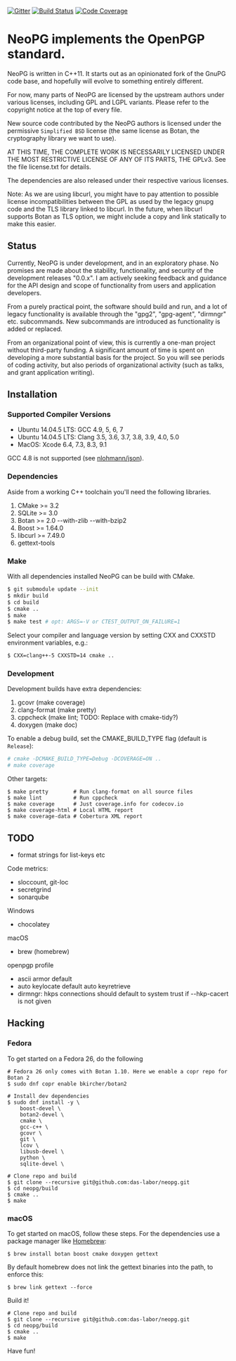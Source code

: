 [![Gitter](https://badges.gitter.im/das-labor/neopg.svg)](https://gitter.im/das-labor/neopg)
[![Build Status](https://travis-ci.org/das-labor/neopg.svg?branch=master)](https://travis-ci.org/das-labor/neopg)
[![Code Coverage](https://codecov.io/gh/das-labor/neopg/branch/master/graph/badge.svg)](https://codecov.io/gh/das-labor/neopg)

# NeoPG implements the OpenPGP standard.

NeoPG is written in C++11.  It starts out as an opinionated fork of
the GnuPG code base, and hopefully will evolve to something entirely
different.

For now, many parts of NeoPG are licensed by the upstream authors
under various licenses, including GPL and LGPL variants.  Please refer
to the copyright notice at the top of every file.

New source code contributed by the NeoPG authors is licensed under the
permissive `Simplified BSD` license (the same license as Botan, the
cryptography library we want to use).

AT THIS TIME, THE COMPLETE WORK IS NECESSARILY LICENSED UNDER THE MOST
RESTRICTIVE LICENSE OF ANY OF ITS PARTS, THE GPLv3.  See the file
license.txt for details.

The dependencies are also released under their respective various
licenses.

Note: As we are using libcurl, you might have to pay attention to
possible license incompatibilities between the GPL as used by the
legacy gnupg code and the TLS library linked to libcurl.  In the
future, when libcurl supports Botan as TLS option, we might include a
copy and link statically to make this easier.

## Status

Currently, NeoPG is under development, and in an exploratory phase.
No promises are made about the stability, functionality, and security
of the development releases "0.0.x".  I am actively seeking feedback
and guidance for the API design and scope of functionality from users
and application developers.

From a purely practical point, the software should build and run, and
a lot of legacy functionality is available through the "gpg2",
"gpg-agent", "dirmngr" etc. subcommands.  New subcommands are introduced as
functionality is added or replaced.

From an organizational point of view, this is currently a one-man
project without third-party funding.  A significant amount of time is
spent on developing a more substantial basis for the project.  So you
will see periods of coding activity, but also periods of
organizational activity (such as talks, and grant application
writing).

## Installation

### Supported Compiler Versions

* Ubuntu 14.04.5 LTS: GCC 4.9, 5, 6, 7
* Ubuntu 14.04.5 LTS: Clang 3.5, 3.6, 3.7, 3.8, 3.9, 4.0, 5.0
* MacOS: Xcode 6.4, 7.3, 8.3, 9.1

GCC 4.8 is not supported (see [nlohmann/json](https://github.com/nlohmann/json)).

### Dependencies

Aside from a working C++ toolchain you'll need the following libraries.

1. CMake >= 3.2
2. SQLite >= 3.0
3. Botan >= 2.0 --with-zlib --with-bzip2
4. Boost >= 1.64.0
5. libcurl >= 7.49.0
6. gettext-tools

### Make

With all dependencies installed NeoPG can be build with CMake.

```bash
$ git submodule update --init
$ mkdir build
$ cd build
$ cmake ..
$ make
$ make test # opt: ARGS=-V or CTEST_OUTPUT_ON_FAILURE=1
```

Select your compiler and language version by setting CXX and CXXSTD
environment variables, e.g.:

```bash
$ CXX=clang++-5 CXXSTD=14 cmake ..
```

### Development

Development builds have extra dependencies:

1. gcovr (make coverage)
2. clang-format (make pretty)
3. cppcheck (make lint; TODO: Replace with cmake-tidy?)
4. doxygen (make doc)

To enable a debug build, set the CMAKE_BUILD_TYPE flag (default is `Release`):

```bash
# cmake -DCMAKE_BUILD_TYPE=Debug -DCOVERAGE=ON ..
# make coverage
```

Other targets:

```
$ make pretty        # Run clang-format on all source files
$ make lint          # Run cppcheck
$ make coverage      # Just coverage.info for codecov.io
$ make coverage-html # Local HTML report
$ make coverage-data # Cobertura XML report
```

## TODO

* format strings for list-keys etc

Code metrics:
- sloccount, git-loc
- secretgrind
- sonarqube

Windows
- chocolatey

macOS
- brew (homebrew)

openpgp profile
- ascii armor default
- auto keylocate default auto keyretrieve
- dirmngr: hkps connections should default to system trust if --hkp-cacert is not given

## Hacking

### Fedora
To get started on a Fedora 26, do the following

```
# Fedora 26 only comes with Botan 1.10. Here we enable a copr repo for Botan 2
$ sudo dnf copr enable bkircher/botan2

# Install dev dependencies
$ sudo dnf install -y \
    boost-devel \
    botan2-devel \
    cmake \
    gcc-c++ \
    gcovr \
    git \
    lcov \
    libusb-devel \
    python \
    sqlite-devel \

# Clone repo and build
$ git clone --recursive git@github.com:das-labor/neopg.git
$ cd neopg/build
$ cmake ..
$ make
```

### macOS

To get started on macOS, follow these steps.
For the dependencies use a package manager like [Homebrew](https://brew.sh):

```
$ brew install botan boost cmake doxygen gettext
```

By default homebrew does not link the gettext binaries into the path, to enforce
this:

```
$ brew link gettext --force
```

Build it!

```
# Clone repo and build
$ git clone --recursive git@github.com:das-labor/neopg.git
$ cd neopg/build
$ cmake ..
$ make
```

Have fun!
